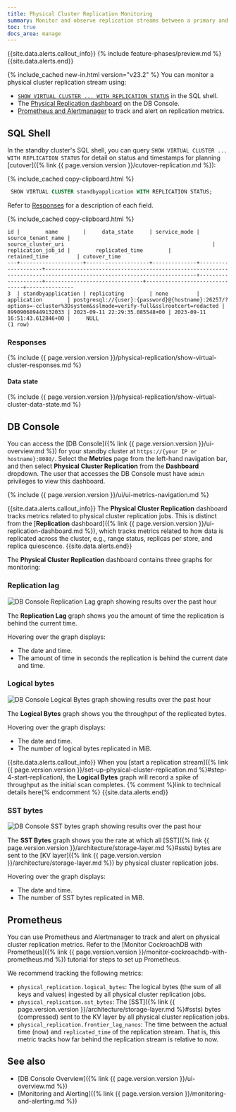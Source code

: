 ```yaml
---
title: Physical Cluster Replication Monitoring
summary: Monitor and observe replication streams between a primary and standby cluster.
toc: true
docs_area: manage
---
```


{{site.data.alerts.callout_info}}
{% include feature-phases/preview.md %}
{{site.data.alerts.end}}

{% include_cached new-in.html version="v23.2" %} You can monitor a physical cluster replication stream using:

- [`SHOW VIRTUAL CLUSTER ... WITH REPLICATION STATUS`](#sql-shell) in the SQL shell.
- The [Physical Replication dashboard](#db-console) on the DB Console.
- [Prometheus and Alertmanager](#prometheus) to track and alert on replication metrics.

## SQL Shell

In the standby cluster's SQL shell, you can query `SHOW VIRTUAL CLUSTER ... WITH REPLICATION STATUS` for detail on status and timestamps for planning [cutover]({% link {{ page.version.version }}/cutover-replication.md %}):


{% include_cached copy-clipboard.html %}
~~~ sql
 SHOW VIRTUAL CLUSTER standbyapplication WITH REPLICATION STATUS;
~~~

Refer to [Responses](#responses) for a description of each field.

{% include_cached copy-clipboard.html %}
~~~
id |        name        |     data_state     | service_mode | source_tenant_name |                                                     source_cluster_uri                                               | replication_job_id |        replicated_time        |         retained_time         | cutover_time
---+--------------------+--------------------+--------------+--------------------+----------------------------------------------------------------------------------------------------------------------+--------------------+-------------------------------+-------------------------------+---------------
3  | standbyapplication | replicating        | none         | application        | postgresql://{user}:{password}@{hostname}:26257/?options=-ccluster%3Dsystem&sslmode=verify-full&sslrootcert=redacted | 899090689449132033 | 2023-09-11 22:29:35.085548+00 | 2023-09-11 16:51:43.612846+00 |     NULL
(1 row)
~~~

### Responses

{% include {{ page.version.version }}/physical-replication/show-virtual-cluster-responses.md %}

#### Data state

{% include {{ page.version.version }}/physical-replication/show-virtual-cluster-data-state.md %}

## DB Console

You can access the [DB Console]({% link {{ page.version.version }}/ui-overview.md %}) for your standby cluster at `https://{your IP or hostname}:8080/`. Select the **Metrics** page from the left-hand navigation bar, and then select **Physical Cluster Replication** from the **Dashboard** dropdown. The user that accesses the DB Console must have `admin` privileges to view this dashboard.

{% include {{ page.version.version }}/ui/ui-metrics-navigation.md %}

{{site.data.alerts.callout_info}}
The **Physical Cluster Replication** dashboard tracks metrics related to physical cluster replication jobs. This is distinct from the [**Replication** dashboard]({% link {{ page.version.version }}/ui-replication-dashboard.md %}), which tracks metrics related to how data is replicated across the cluster, e.g., range status, replicas per store, and replica quiescence.
{{site.data.alerts.end}}

The **Physical Cluster Replication** dashboard contains three graphs for monitoring:

### Replication lag

<img src="{{ 'images/v23.2/ui-replication-lag.png' | relative_url }}" alt="DB Console Replication Lag graph showing results over the past hour" style="border:1px solid #eee;max-width:100%" />

The **Replication Lag** graph shows you the amount of time the replication is behind the current time.

Hovering over the graph displays:

- The date and time.
- The amount of time in seconds the replication is behind the current date and time.

### Logical bytes

<img src="{{ 'images/v23.2/ui-logical-bytes.png' | relative_url }}" alt="DB Console Logical Bytes graph showing results over the past hour" style="border:1px solid #eee;max-width:100%" />

The **Logical Bytes** graph shows you the throughput of the replicated bytes.

Hovering over the graph displays:

- The date and time.
- The number of logical bytes replicated in MiB.

{{site.data.alerts.callout_info}}
When you [start a replication stream]({% link {{ page.version.version }}/set-up-physical-cluster-replication.md %}#step-4-start-replication), the **Logical Bytes** graph will record a spike of throughput as the initial scan completes. {% comment %}link to technical details here{% endcomment %}
{{site.data.alerts.end}}

### SST bytes

<img src="{{ 'images/v23.2/ui-sst-bytes.png' | relative_url }}" alt="DB Console SST bytes graph showing results over the past hour" style="border:1px solid #eee;max-width:100%" />

The **SST Bytes** graph shows you the rate at which all [SST]({% link {{ page.version.version }}/architecture/storage-layer.md %}#ssts) bytes are sent to the [KV layer]({% link {{ page.version.version }}/architecture/storage-layer.md %}) by physical cluster replication jobs.

Hovering over the graph displays:

- The date and time.
- The number of SST bytes replicated in MiB.

## Prometheus

You can use Prometheus and Alertmanager to track and alert on physical cluster replication metrics. Refer to the [Monitor CockroachDB with Prometheus]({% link {{ page.version.version }}/monitor-cockroachdb-with-prometheus.md %}) tutorial for steps to set up Prometheus.

We recommend tracking the following metrics:

- `physical_replication.logical_bytes`: The logical bytes (the sum of all keys and values) ingested by all physical cluster replication jobs.
- `physical_replication.sst_bytes`: The [SST]({% link {{ page.version.version }}/architecture/storage-layer.md %}#ssts) bytes (compressed) sent to the KV layer by all physical cluster replication jobs.
- `physical_replication.frontier_lag_nanos`: The time between the actual time (now) and `replicated_time` of the replication stream. That is, this metric tracks how far behind the replication stream is relative to now.

## See also

- [DB Console Overview]({% link {{ page.version.version }}/ui-overview.md %})
- [Monitoring and Alerting]({% link {{ page.version.version }}/monitoring-and-alerting.md %})
